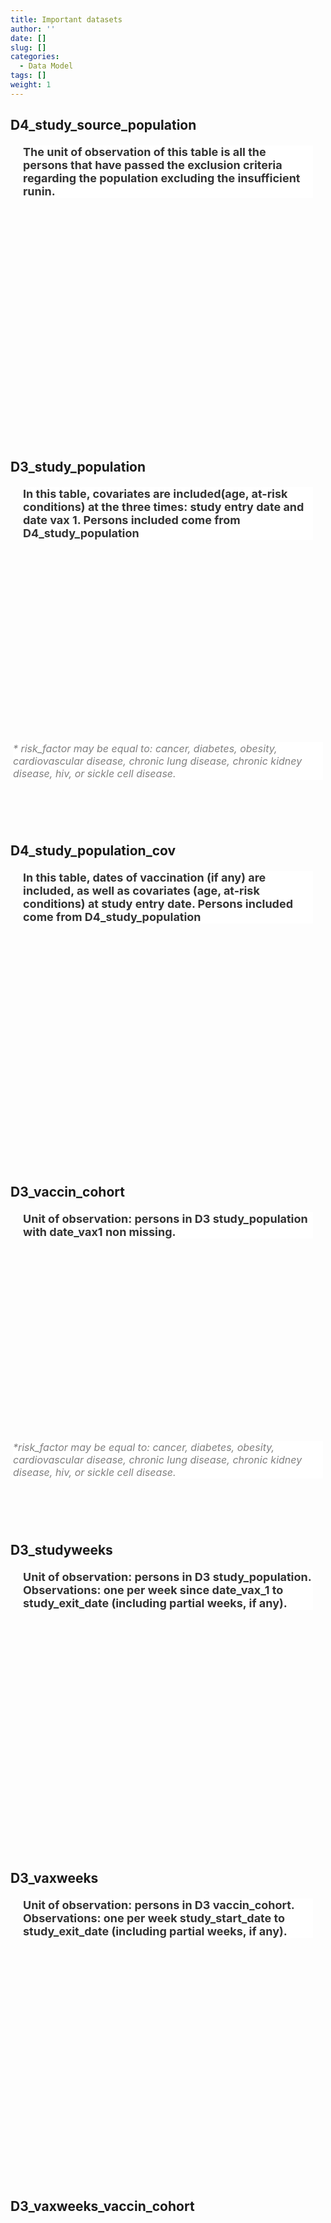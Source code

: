 ```yaml
---
title: Important datasets
author: ''
date: []
slug: []
categories:
  - Data Model
tags: []
weight: 1
---
```


<script src="{{< blogdown/postref >}}index.en_files/core-js/shim.min.js"></script>
<script src="{{< blogdown/postref >}}index.en_files/react/react.min.js"></script>
<script src="{{< blogdown/postref >}}index.en_files/react/react-dom.min.js"></script>
<script src="{{< blogdown/postref >}}index.en_files/reactwidget/react-tools.js"></script>
<script src="{{< blogdown/postref >}}index.en_files/htmlwidgets/htmlwidgets.js"></script>
<script src="{{< blogdown/postref >}}index.en_files/reactable-binding/reactable.js"></script>
## D4_study_source_population
<div align="center">
<h2 style="color:#333;background:#FFFFFF;text-align:left;font-family:-apple-system,BlinkMacSystemFont,Helvetica,Arial,sans-serif;font-size:18px;font-style:normal;font-weight:bold;text-decoration:;margin:20px">The unit of observation of this table is all the persons that have passed the exclusion criteria regarding the population excluding the insufficient runin.</h2>
<div id="htmlwidget-1" class="reactable html-widget" style="width:auto;height:300px;"></div>
<script type="application/json" data-for="htmlwidget-1">{"x":{"tag":{"name":"Reactable","attribs":{"data":{"Name":["person_id","sex","date_of_birth","date_of_death","study_entry_date","start_follow_up (start_lookback)","study_exit_date"],"Description":["unique person identifier","sex at instance creation","date of birth","date of death","date at which subject enters the study, maximum(01-01-2020, date_of_birth, op_start_date) periods, and inclusion criteria (for all 01-01-2020)","study_entry_date – 365 days","minimum between exit_spell_category ( overlapping spell), date of death, end of study period, and recommended end date or date_creation (both in cdm_source)"],"format":["character","character","date","date","date","date","date"],"vocabulary":["from cdm persons","from cdm persons","yyyymmdd","yyyymmdd","yyyymmdd","yyyymmdd","yyyymmdd"],"comments":[null,null,null,null,null,null,null]},"columns":[{"accessor":"Name","name":"Name","type":"character"},{"accessor":"Description","name":"Description","type":"character"},{"accessor":"format","name":"format","type":"character"},{"accessor":"vocabulary","name":"vocabulary","type":"character"},{"accessor":"comments","name":"comments","type":"logical"}],"sortable":false,"searchable":true,"defaultPageSize":7,"paginationType":"numbers","showPageInfo":true,"minRows":1,"highlight":true,"bordered":true,"striped":true,"style":{"maxWidth":650},"height":"300px","dataKey":"8936026cdf0e10e81990c8d760b6d255","key":"8936026cdf0e10e81990c8d760b6d255"},"children":[]},"class":"reactR_markup"},"evals":[],"jsHooks":[]}</script>
<br/>
<br/>
<br/>
<br/>
</div>

## D3_study_population
<div align="center">
<h2 style="color:#333;background:#FFFFFF;text-align:left;font-family:-apple-system,BlinkMacSystemFont,Helvetica,Arial,sans-serif;font-size:18px;font-style:normal;font-weight:bold;text-decoration:;margin:20px">In this table, covariates are included(age, at-risk conditions) at the three times: study entry date and date vax 1. Persons included come from D4_study_population</h2>
<div id="htmlwidget-2" class="reactable html-widget" style="width:auto;height:300px;"></div>
<p style="color:grey;background:#FFFFFF;text-align:left;font-family:-apple-system,BlinkMacSystemFont,Helvetica,Arial,sans-serif;font-size:16px;font-style:italic;font-weight:normal;text-decoration:;margin:4px">* risk_factor may be equal to: cancer, diabetes, obesity, cardiovascular disease, chronic lung disease, chronic kidney disease, hiv, or sickle cell disease.</p>
<script type="application/json" data-for="htmlwidget-2">{"x":{"tag":{"name":"Reactable","attribs":{"data":{"Name":["person_id","sex","date_of_birth","start_lookback","study_entry_date","study_exit_date","date_vax1","date_vax2","age_at_study_entry","risk_factor _at_study_entry*","immunosuppressants_at_study_entry","at_risk_at_study_entry","age_at_date_vax_1","risk_factor at date_vax_1","immunosuppressants_at_ date_vax_1","at_risk_at_ date_vax_1","type_vax_1","type_vax_2","study_entry_date_vax1","study_exit_date_vax1","study_entry_date_vax2","study_exit_date_vax2","fup_days","fup_no_vax","fup_vax1","fup_vax2"],"Description":["unique person identifier","sex at instance creation","date of birth","Date of start of observation period","as in D3_study_source_population","as in D3_study_source_population","date of first COVAI-19 vaccination, if any","date of second COVID-19 vaccination, if any","age at study_entry_date","whether the person had risk_factor at at study_entry_date","whether the person had used immunosuppressants at study_entry_date","Any of the covariate diagnoses or proxy drugs","age at date_vax_1","whether the person had risk_factor at at study_entry_date","whether the person had used immunosuppressants at study_entry_date","Any of the covariate diagnoses or proxy drugs","brand of vaccine 1, if any","brand of vaccine 2, if any","study entry date in the cohort vax 1","study exit date in the cohort vax 1","study entry date in the cohort vax 2","study exit date in the cohort vax 2","Total days in follow- up","days in follow-up in the non-vaccinated cohort","days in follow-up in the cohort of vaccinated with 1 dose","days in follow-up in the cohort of vaccinated with 2 doses"],"format":[null,"character","date","date","date","date","date","date","integer","binary","binary","binary","integer","binary","binary","binary","string","string","date","date","date","date",null,"int","int","int"],"vocabulary":["from cdm persons","from cdm persons","yyyymmdd","yyyymmdd","yyyymmdd","yyyymmdd",null,null,null,"0=no 1=yes","0=no 1=yes","0=no 1=yes",null,"0=no 1=yes","0=no 1=yes","0=no 1=yes","Pfizer Moderna AstraZeneca Janssen UNK","Pfizer Moderna AstraZeneca Janssen UNK",null,null,null,null,null,null,null,null],"comments":[null,null,null,"Should be 1/1/2019 unless born later (includes the period for covariate assessment",null,null,"if the person has not been vaccinated at study_exit_date, this variable is missing","if the person has not received a second dose at study_exit_date, this variable is missing",null,"the variables risk factor_at_study_entry are descrived in section 5","the variable immunosuppressant at_study_entry is descrived in section 5",null,null,"the variables risk factor_at_study_entry are descrived in section 5","the variable immunosuppressant at_study_entry is descrived in section 5",null,null,"type_vax_2 should never be Janssen","if date_vax1 missing: NA; otherwise, date_vax1","if date_vax1 missing: NA; otherwise, if date_vax2 missing: study_exit_date, otherwise: date_vax2-1","if date_vax2 missing: NA; otherwise, date_vax2","if date_vax2 missing: NA; otherwise, study_exit_date,","Study_exit_date –study_entry_date","days since study_entry_date to study_exit_date, otherwise","if date_vax1 missing: NA; otherwise, days since date_vax1 to date_vax2, if date_vax2 is non missing; days since date_vax1 to study_exit_date, otherwise","if date_vax2 missing: NA; otherwise, days since date_vax2 to study_exit_date"]},"columns":[{"accessor":"Name","name":"Name","type":"character"},{"accessor":"Description","name":"Description","type":"character"},{"accessor":"format","name":"format","type":"character"},{"accessor":"vocabulary","name":"vocabulary","type":"character"},{"accessor":"comments","name":"comments","type":"character"}],"sortable":false,"searchable":true,"defaultPageSize":26,"paginationType":"numbers","showPageInfo":true,"minRows":1,"highlight":true,"bordered":true,"striped":true,"style":{"maxWidth":650},"height":"300px","dataKey":"1d588c04e4d2e5b29a392f98a3f8f881","key":"1d588c04e4d2e5b29a392f98a3f8f881"},"children":[]},"class":"reactR_markup"},"evals":[],"jsHooks":[]}</script>
<br/>
<br/>
<br/>
<br/>
</div>

## D4_study_population_cov
<div align="center">
<h2 style="color:#333;background:#FFFFFF;text-align:left;font-family:-apple-system,BlinkMacSystemFont,Helvetica,Arial,sans-serif;font-size:18px;font-style:normal;font-weight:bold;text-decoration:;margin:20px">In this table, dates of vaccination (if any) are included, as well as covariates (age, at-risk conditions) at study entry date. Persons included come from D4_study_population</h2>
<div id="htmlwidget-3" class="reactable html-widget" style="width:auto;height:300px;"></div>
<script type="application/json" data-for="htmlwidget-3">{"x":{"tag":{"name":"Reactable","attribs":{"data":{"Name":["person_id","sex","date_of_death","start_follow_up (start_lookback)","age_at_study_entry","year_at_study_entry","age_strata_at_study_entry","CV_at_study_entry","COVCANCER_at_study_entry","COVCOPD_at_study_entry","COVHIV_at_study_entry","COVCKD_at_study_entry","COVDIAB_at_study_entry","COVOBES_at_study_entry","COVSICKLE_at_study_entry"],"Description":["unique person identifier","sex at instance creation","date of death","study_entry_date – 365 days",null,null,null,null,null,null,null,null,null,null,null],"format":["character","character","date","date","integer","integer","character","integer","integer","integer","integer","integer","integer","integer","integer"],"vocabulary":["from cdm persons","from cdm persons","yyyymmdd","yyyymmdd",null,null,"0-19, 20-29, 30-39, 40-49, 50-59, 60-69, 70-79, 80+","0, 1","0, 1","0, 1","0, 1","0, 1","0, 1","0, 1","0, 1"],"comments":[null,null,null,null,null,null,null,null,null,null,null,null,null,null,null]},"columns":[{"accessor":"Name","name":"Name","type":"character"},{"accessor":"Description","name":"Description","type":"character"},{"accessor":"format","name":"format","type":"character"},{"accessor":"vocabulary","name":"vocabulary","type":"character"},{"accessor":"comments","name":"comments","type":"logical"}],"sortable":false,"searchable":true,"defaultPageSize":15,"paginationType":"numbers","showPageInfo":true,"minRows":1,"highlight":true,"bordered":true,"striped":true,"style":{"maxWidth":650},"height":"300px","dataKey":"169c2bb69e2e892ce09bd919d68c3177","key":"169c2bb69e2e892ce09bd919d68c3177"},"children":[]},"class":"reactR_markup"},"evals":[],"jsHooks":[]}</script>
<br/>
<br/>
<br/>
<br/>
</div>

## D3_vaccin_cohort
<div align="center">
<h2 style="color:#333;background:#FFFFFF;text-align:left;font-family:-apple-system,BlinkMacSystemFont,Helvetica,Arial,sans-serif;font-size:18px;font-style:normal;font-weight:bold;text-decoration:;margin:20px">Unit of observation: persons in D3 study_population with date_vax1 non missing.</h2>
<div id="htmlwidget-4" class="reactable html-widget" style="width:auto;height:300px;"></div>
<p style="color:grey;background:#FFFFFF;text-align:left;font-family:-apple-system,BlinkMacSystemFont,Helvetica,Arial,sans-serif;font-size:16px;font-style:italic;font-weight:normal;text-decoration:;margin:4px">*risk_factor may be equal to: cancer, diabetes, obesity, cardiovascular disease, chronic lung disease, chronic kidney disease, hiv, or sickle cell disease.</p>
<script type="application/json" data-for="htmlwidget-4">{"x":{"tag":{"name":"Reactable","attribs":{"data":{"Name":["person_id","sex","date_of_birth","study_entry_date","study_exit_date","date_vax1","date_vax2","age_at_date_vax_1","risk_factor at date_vax_1","immunosuppressants_at_ date_vax_1","at_risk_at_ date_vax_1","age_at_date_vax_2","type_vax_1","type_vax_2","study_entry_date_vax1","study_exit_date_vax1","study_entry_date_vax2","study_exit_date_vax2","fup_vax1","fup_vax2"],"Description":["unique person identifier","sex at instance creation","date of birth","as in D3_study_population","as in D3_study_population","date of first COVID-19vaccination","date of second COVID-19 vaccination, if any","age at date_vax_1","whether the person had risk_factor at at study_entry_date","whether the person had used immunosuppressants at study_entry_date","Any of the covariate diagnoses or proxy drugs","age at date_vax_2","brand of vaccine 1, if any","brand of vaccine 2, if any","study entry date in the cohort vax 1","study exit date in the cohort vax 1","study entry date in the cohort vax 2","study exit date in the cohort vax 2","days in follow-up in the cohort of vaccinated with 1 dose","days in follow-up in the cohort of vaccinated with 2 doses"],"format":[null,"character","date","date","date","date","date","integer","binary","binary","binary","integer","string","string","date","date","date","date","int","int"],"vocabulary":["from cdm persons","from cdm persons","yyyymmdd","yyyymmdd","yyyymmdd",null,null,null,"0=no 1=yes","0=no 1=yes","0=no 1=yes",null,"Pfizer Moderna AstraZeneca Janssen UNK","Pfizer Moderna AstraZeneca Janssen UNK",null,null,null,null,null,null],"comments":["as in D3 study_population","as in D3 study_population","as in D3 study_population","as in D3 study_population","as in D3 study_population","as in D3 study_population","as in D3 study_population","as in D3 study_population","as in D3 study_population","as in D3 study_population","as in D3 study_population","as in D3 study_population","as in D3 study_population","as in D3 study_population","as in D3 study_population","as in D3 study_population","as in D3 study_population","as in D3 study_population","as in D3 study_population","as in D3 study_population"]},"columns":[{"accessor":"Name","name":"Name","type":"character"},{"accessor":"Description","name":"Description","type":"character"},{"accessor":"format","name":"format","type":"character"},{"accessor":"vocabulary","name":"vocabulary","type":"character"},{"accessor":"comments","name":"comments","type":"character"}],"sortable":false,"searchable":true,"defaultPageSize":20,"paginationType":"numbers","showPageInfo":true,"minRows":1,"highlight":true,"bordered":true,"striped":true,"style":{"maxWidth":650},"height":"300px","dataKey":"834387d03dfc0dfe2e254358560dac4e","key":"834387d03dfc0dfe2e254358560dac4e"},"children":[]},"class":"reactR_markup"},"evals":[],"jsHooks":[]}</script>
<br/>
<br/>
<br/>
<br/>
</div>

## D3_studyweeks
<div align="center">
<h2 style="color:#333;background:#FFFFFF;text-align:left;font-family:-apple-system,BlinkMacSystemFont,Helvetica,Arial,sans-serif;font-size:18px;font-style:normal;font-weight:bold;text-decoration:;margin:20px">Unit of observation: persons in D3 study_population. Observations: one per week since date_vax_1 to study_exit_date (including partial weeks, if any).</h2>
<div id="htmlwidget-5" class="reactable html-widget" style="width:auto;height:300px;"></div>
<script type="application/json" data-for="htmlwidget-5">{"x":{"tag":{"name":"Reactable","attribs":{"data":{"Name":["person_id","start_date_of_period","end_date_of_period","dose","Week_","Month"],"Description":["unique person identifier","first date of this period of observation","last date of this period of observation, included","which dose the person is exposed to in this observation period","Weeks since vax dose","Calendar Month"],"format":[null,"date","date","integer","integer",null],"vocabulary":["from cdm persons",null,null,"0 = the period of observation is included between study_entry_date and study_entry_date_vax1 - 1, 1 = the period of observation is included between study_entry_date_vax1 and study_exit_date_vax1, 2 = the period of observation is included between study_entry_date_vax2 and study_exit_date_vax2","<1 =’0-1’ <2 >1=’1-2’ etc",null],"comments":[null,null,null,null,"floor(study_exit_date_vax dose-date_vax dose)/7",null]},"columns":[{"accessor":"Name","name":"Name","type":"character"},{"accessor":"Description","name":"Description","type":"character"},{"accessor":"format","name":"format","type":"character"},{"accessor":"vocabulary","name":"vocabulary","type":"character"},{"accessor":"comments","name":"comments","type":"character"}],"sortable":false,"searchable":true,"defaultPageSize":6,"paginationType":"numbers","showPageInfo":true,"minRows":1,"highlight":true,"bordered":true,"striped":true,"style":{"maxWidth":650},"height":"300px","dataKey":"f44cb3e44171a5d9b0608d8005faab25","key":"f44cb3e44171a5d9b0608d8005faab25"},"children":[]},"class":"reactR_markup"},"evals":[],"jsHooks":[]}</script>
<br/>
<br/>
<br/>
<br/>
</div>

## D3_vaxweeks
<div align="center">
<h2 style="color:#333;background:#FFFFFF;text-align:left;font-family:-apple-system,BlinkMacSystemFont,Helvetica,Arial,sans-serif;font-size:18px;font-style:normal;font-weight:bold;text-decoration:;margin:20px">Unit of observation: persons in D3 vaccin_cohort. Observations: one per week study_start_date to study_exit_date (including partial weeks, if any).</h2>
<div id="htmlwidget-6" class="reactable html-widget" style="width:auto;height:300px;"></div>
<script type="application/json" data-for="htmlwidget-6">{"x":{"tag":{"name":"Reactable","attribs":{"data":{"Name":["person_id","start_date_of_period","end_date_of_period","dose","Week_","Month"],"Description":["unique person identifier","first date of this period of observation","last date of this period of observation, included","which dose the person is exposed to in this observation period","Weeks since vax dose","Calendar Month"],"format":[null,"date","date","integer","integer",null],"vocabulary":["from cdm persons",null,null,"1 = the period of observation is included between study_entry_date_vax1 and study_exit_date_vax1 2 = the period of observation is included between study_entry_date_vax2 and study_exit_date_vax2","<1 =’0-1’ <2 >1=’1-2’ etc",null],"comments":[null,null,null,null,"floor(study_exit_date_vax dose-date_vax dose)/7",null]},"columns":[{"accessor":"Name","name":"Name","type":"character"},{"accessor":"Description","name":"Description","type":"character"},{"accessor":"format","name":"format","type":"character"},{"accessor":"vocabulary","name":"vocabulary","type":"character"},{"accessor":"comments","name":"comments","type":"character"}],"sortable":false,"searchable":true,"defaultPageSize":6,"paginationType":"numbers","showPageInfo":true,"minRows":1,"highlight":true,"bordered":true,"striped":true,"style":{"maxWidth":650},"height":"300px","dataKey":"0166c5d85cf1274fa99edbdfbdabe290","key":"0166c5d85cf1274fa99edbdfbdabe290"},"children":[]},"class":"reactR_markup"},"evals":[],"jsHooks":[]}</script>
<br/>
<br/>
<br/>
<br/>
</div>

## D3_vaxweeks_vaccin_cohort
<div align="center">
<div id="htmlwidget-7" class="reactable html-widget" style="width:auto;height:300px;"></div>
<script type="application/json" data-for="htmlwidget-7">{"x":{"tag":{"name":"Reactable","attribs":{"data":{"Name":["person_id","sex","ageband_at_study_entry","study_entry_date","at_risk_at_study_entry","study_exit_date"],"Description":[null,null,null,null,null,null],"format":[null,null,null,null,null,null],"vocabulary":[null,null,null,null,null,null],"comments":[null,null,null,null,null,null]},"columns":[{"accessor":"Name","name":"Name","type":"character"},{"accessor":"Description","name":"Description","type":"logical"},{"accessor":"format","name":"format","type":"logical"},{"accessor":"vocabulary","name":"vocabulary","type":"logical"},{"accessor":"comments","name":"comments","type":"logical"}],"sortable":false,"searchable":true,"defaultPageSize":6,"paginationType":"numbers","showPageInfo":true,"minRows":1,"highlight":true,"bordered":true,"striped":true,"style":{"maxWidth":650},"height":"300px","dataKey":"d415cfb85389ee179ffc323162585782","key":"d415cfb85389ee179ffc323162585782"},"children":[]},"class":"reactR_markup"},"evals":[],"jsHooks":[]}</script>
<br/>
<br/>
<br/>
<br/>
</div>

